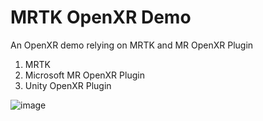 # MRTK OpenXR Demo
An OpenXR demo relying on MRTK and MR OpenXR Plugin

1. MRTK
2. Microsoft MR OpenXR Plugin
3. Unity OpenXR Plugin

![image](https://user-images.githubusercontent.com/75290339/145356023-a3a99e80-dc4a-4a1a-8f84-727c1959a3c9.png)
